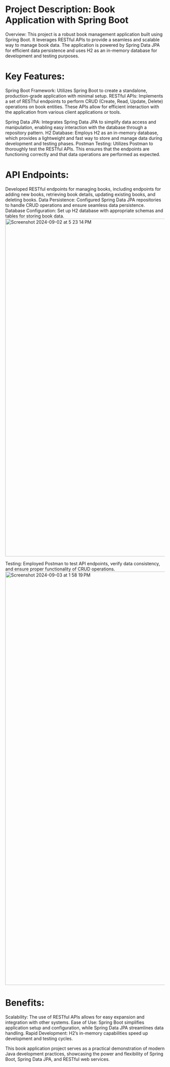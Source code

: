 # Project Description: Book Application with Spring Boot

Overview: This project is a robust book management application built using Spring Boot. It leverages RESTful APIs to provide a seamless and scalable way to manage book data. 
The application is powered by Spring Data JPA for efficient data persistence and uses H2 as an in-memory database for development and testing purposes.


# Key Features:
Spring Boot Framework: Utilizes Spring Boot to create a standalone, production-grade application with minimal setup.
RESTful APIs: Implements a set of RESTful endpoints to perform CRUD (Create, Read, Update, Delete) operations on book entities. These APIs allow for efficient interaction with the application from various client applications or tools.

Spring Data JPA: Integrates Spring Data JPA to simplify data access and manipulation, enabling easy interaction with the database through a repository pattern.
H2 Database: Employs H2 as an in-memory database, which provides a lightweight and fast way to store and manage data during development and testing phases.
Postman Testing: Utilizes Postman to thoroughly test the RESTful APIs. This ensures that the endpoints are functioning correctly and that data operations are performed as expected.


# API Endpoints: 
Developed RESTful endpoints for managing books, including endpoints for adding new books, retrieving book details, updating existing books, and deleting books.
Data Persistence: Configured Spring Data JPA repositories to handle CRUD operations and ensure seamless data persistence.
Database Configuration: Set up H2 database with appropriate schemas and tables for storing book data.
<img width="1063" alt="Screenshot 2024-09-02 at 5 23 14 PM" src="https://github.com/user-attachments/assets/e2970baa-895a-466c-85eb-7fefb7738401">

Testing: Employed Postman to test API endpoints, verify data consistency, and ensure proper functionality of CRUD operations.
<img width="1301" alt="Screenshot 2024-09-03 at 1 58 19 PM" src="https://github.com/user-attachments/assets/eacfb363-a3f7-4dd7-86d8-50c64cdf043e">


# Benefits:
Scalability: The use of RESTful APIs allows for easy expansion and integration with other systems.
Ease of Use: Spring Boot simplifies application setup and configuration, while Spring Data JPA streamlines data handling.
Rapid Development: H2’s in-memory capabilities speed up development and testing cycles.

This book application project serves as a practical demonstration of modern Java development practices, showcasing the power and flexibility of Spring Boot, 
Spring Data JPA, and RESTful web services.





